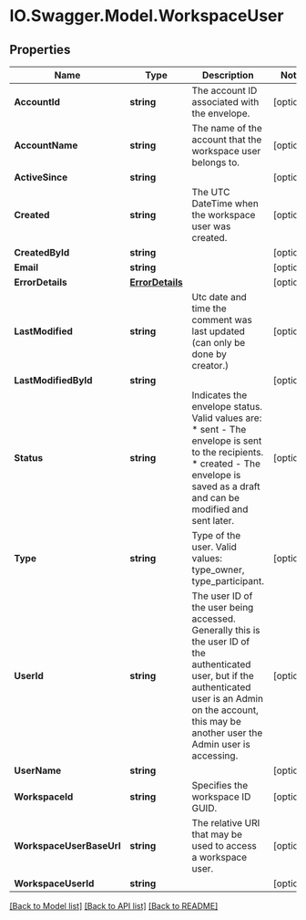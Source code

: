 # IO.Swagger.Model.WorkspaceUser
## Properties

Name | Type | Description | Notes
------------ | ------------- | ------------- | -------------
**AccountId** | **string** | The account ID associated with the envelope. | [optional] 
**AccountName** | **string** | The name of the account that the workspace user belongs to. | [optional] 
**ActiveSince** | **string** |  | [optional] 
**Created** | **string** | The UTC DateTime when the workspace user was created. | [optional] 
**CreatedById** | **string** |  | [optional] 
**Email** | **string** |  | [optional] 
**ErrorDetails** | [**ErrorDetails**](ErrorDetails.md) |  | [optional] 
**LastModified** | **string** | Utc date and time the comment was last updated (can only be done by creator.) | [optional] 
**LastModifiedById** | **string** |  | [optional] 
**Status** | **string** | Indicates the envelope status. Valid values are:  * sent - The envelope is sent to the recipients.  * created - The envelope is saved as a draft and can be modified and sent later. | [optional] 
**Type** | **string** | Type of the user. Valid values: type_owner, type_participant. | [optional] 
**UserId** | **string** | The user ID of the user being accessed. Generally this is the user ID of the authenticated user, but if the authenticated user is an Admin on the account, this may be another user the Admin user is accessing. | [optional] 
**UserName** | **string** |  | [optional] 
**WorkspaceId** | **string** | Specifies the workspace ID GUID. | [optional] 
**WorkspaceUserBaseUrl** | **string** | The relative URI that may be used to access a workspace user. | [optional] 
**WorkspaceUserId** | **string** |  | [optional] 

[[Back to Model list]](../README.md#documentation-for-models) [[Back to API list]](../README.md#documentation-for-api-endpoints) [[Back to README]](../README.md)

